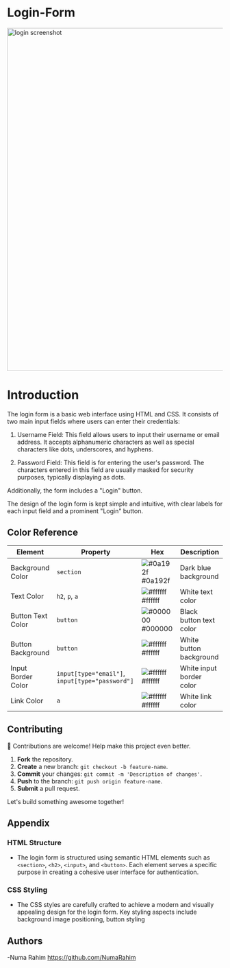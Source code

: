 # Login-Form
<img width="800" alt="login screenshot" src="https://github.com/NumaRahim/Login-Form/assets/155259087/44ee3c05-fd76-4320-9273-f33f93eb0ac3">

# Introduction
The login form is a basic web interface using HTML and CSS. It consists of two main input fields where users can enter their credentials:

1. Username Field: This field allows users to input their username or email address. It accepts alphanumeric characters as well as special characters like dots, underscores, and hyphens.

2. Password Field: This field is for entering the user's password. The characters entered in this field are usually masked for security purposes, typically displaying as dots.

Additionally, the form includes a "Login" button. 

The design of the login form is kept simple and intuitive, with clear labels for each input field and a prominent "Login" button.

## Color Reference

| Element           | Property             | Hex                                                                | Description                |
| ----------------- | -------------------- | ------------------------------------------------------------------ | -------------------------- |
| Background Color  | `section`            | ![#0a192f](https://via.placeholder.com/10/0a192f?text=+) #0a192f | Dark blue background       |
| Text Color        | `h2`, `p`, `a`       | ![#ffffff](https://via.placeholder.com/10/ffffff?text=+) #ffffff | White text color           |
| Button Text Color | `button`             | ![#000000](https://via.placeholder.com/10/000000?text=+) #000000 | Black button text color    |
| Button Background | `button`             | ![#ffffff](https://via.placeholder.com/10/ffffff?text=+) #ffffff | White button background    |
| Input Border Color| `input[type="email"]`, `input[type="password"]` | ![#ffffff](https://via.placeholder.com/10/ffffff?text=+) #ffffff | White input border color  |
| Link Color        | `a`                  | ![#ffffff](https://via.placeholder.com/10/ffffff?text=+) #ffffff | White link color           |

## Contributing

🚀 Contributions are welcome! Help make this project even better.

1. **Fork** the repository.
2. **Create** a new branch: `git checkout -b feature-name`.
3. **Commit** your changes: `git commit -m 'Description of changes'`.
4. **Push** to the branch: `git push origin feature-name`.
5. **Submit** a pull request.

Let's build something awesome together!


## Appendix

### HTML Structure
- The login form is structured using semantic HTML elements such as `<section>`, `<h2>`, `<input>`, and `<button>`. Each element serves a specific purpose in creating a cohesive user interface for authentication.

### CSS Styling
- The CSS styles are carefully crafted to achieve a modern and visually appealing design for the login form. Key styling aspects include background image positioning, button styling

## Authors

-Numa Rahim 
https://github.com/NumaRahim


